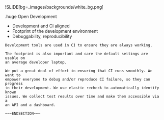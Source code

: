 !SLIDE[bg=_images/backgrounds/white_bg.png]

.huge Open <span class="teal">Development</span>

* Development and CI aligned
* Footprint of the development environment
* Debuggability, reproducibility


~~~SECTION:notes~~~
Development tools are used in CI to ensure they are always working.

The footprint is also important and care the default settings are usable on
an average developer laptop.

We put a great deal of effort in ensuring that CI runs smoothly. We want to
empower everyone to debug and/or reproduce CI failure, so they can progress
in their development. We use elastic recheck to automatically identify known
issues. We collect test results over time and make them accessible via a
an API and a dashboard.

~~~ENDSECTION~~~
